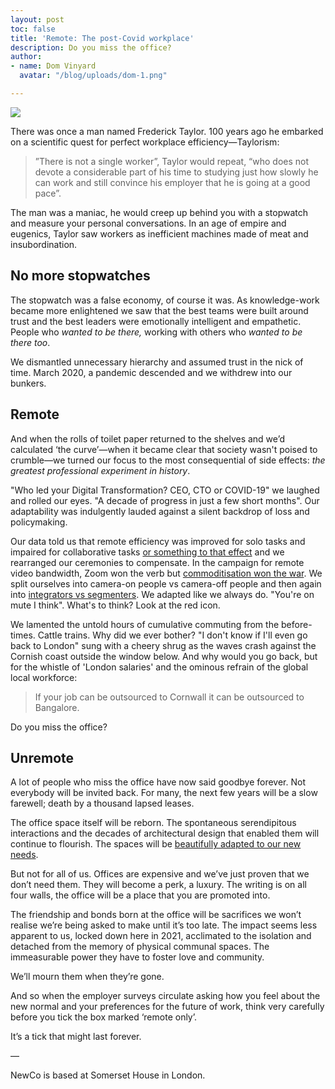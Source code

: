 ```yaml
---
layout: post
toc: false
title: 'Remote: The post-Covid workplace'
description: Do you miss the office?
author:
- name: Dom Vinyard
  avatar: "/blog/uploads/dom-1.png"

---
```

![](/blog/uploads/1198f1af-e39f-4f8c-9f90-530567505a46.jpeg)

There was once a man named Frederick Taylor. 100 years ago he embarked on a scientific quest for perfect workplace efficiency—Taylorism:

> ”There is not a single worker”, Taylor would repeat, “who does not devote a considerable part of his time to studying just how slowly he can work and still convince his employer that he is going at a good pace”.

The man was a maniac, he would creep up behind you with a stopwatch and measure your personal conversations. In an age of empire and eugenics, Taylor saw workers as inefficient machines made of meat and insubordination.

## No more stopwatches

The stopwatch was a false economy, of course it was. As knowledge-work became more enlightened we saw that the best teams were built around trust and the best leaders were emotionally intelligent and empathetic. People who _wanted to be there,_ working with others who _wanted to be there_ _too_.

We dismantled unnecessary hierarchy and assumed trust in the nick of time. March 2020, a pandemic descended and we withdrew into our bunkers.

## Remote

And when the rolls of toilet paper returned to the shelves and we’d calculated ‘the curve’—when it became clear that society wasn't poised to crumble—we turned our focus to the most consequential of side effects: _the greatest professional experiment in history_.

"Who led your Digital Transformation? CEO, CTO or COVID-19" we laughed and rolled our eyes. "A decade of progress in just a few short months". Our adaptability was indulgently lauded against a silent backdrop of loss and policymaking.

Our data told us that remote efficiency was improved for solo tasks and impaired for collaborative tasks [or something to that effect](https://www.bcg.com/publications/2020/valuable-productivity-gains-covid-19) and we rearranged our ceremonies to compensate. In the campaign for remote video bandwidth, Zoom won the verb but [commoditisation won the war](https://www.ben-evans.com/benedictevans/2020/6/22/zoom-and-the-next-video). We split ourselves into camera-on people vs camera-off people and then again into [integrators vs segmenters](https://newco.ooo/blog/2020/05/05/Work-Life.html). We adapted like we always do. "You're on mute I think". What's to think? Look at the red icon.

We lamented the untold hours of cumulative commuting from the before-times. Cattle trains. Why did we ever bother? "I don't know if I'll even go back to London" sung with a cheery shrug as the waves crash against the Cornish coast outside the window below. And why would you go back, but for the whistle of 'London salaries' and the ominous refrain of the global local workforce:

> If your job can be outsourced to Cornwall it can be outsourced to Bangalore.

Do you miss the office?

## Unremote

A lot of people who miss the office have now said goodbye forever. Not everybody will be invited back. For many, the next few years will be a slow farewell; death by a thousand lapsed leases.

The office space itself will be reborn. The spontaneous serendipitous interactions and the decades of architectural design that enabled them will continue to flourish. The spaces will be [beautifully adapted to our new needs](https://www.dezeen.com/2020/06/11/woods-bagot-office-layouts-post-coronavirus).

But not for all of us. Offices are expensive and we’ve just proven that we don’t need them. They will become a perk, a luxury. The writing is on all four walls, the office will be a place that you are promoted into.

The friendship and bonds born at the office will be sacrifices we won’t realise we’re being asked to make until it’s too late. The impact seems less apparent to us, locked down here in 2021, acclimated to the isolation and detached from the memory of physical communal spaces. The immeasurable power they have to foster love and community.

We’ll mourn them when they’re gone.

And so when the employer surveys circulate asking how you feel about the new normal and your preferences for the future of work, think very carefully before you tick the box marked ‘remote only’.

It’s a tick that might last forever.

—

NewCo is based at Somerset House in London.